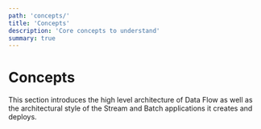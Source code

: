 ```yaml
---
path: 'concepts/'
title: 'Concepts'
description: 'Core concepts to understand'
summary: true
---
```


# Concepts

This section introduces the high level architecture of Data Flow as well as the architectural style of the Stream and Batch applications it creates and deploys.
